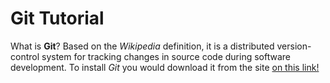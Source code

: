 # Git Tutorial

What is **Git**? Based on the *Wikipedia* definition, it is a distributed version-control system for tracking changes in source code during software development. To install *Git* you would download it from the site [on this link!](https://git-scm.com/downloads)

